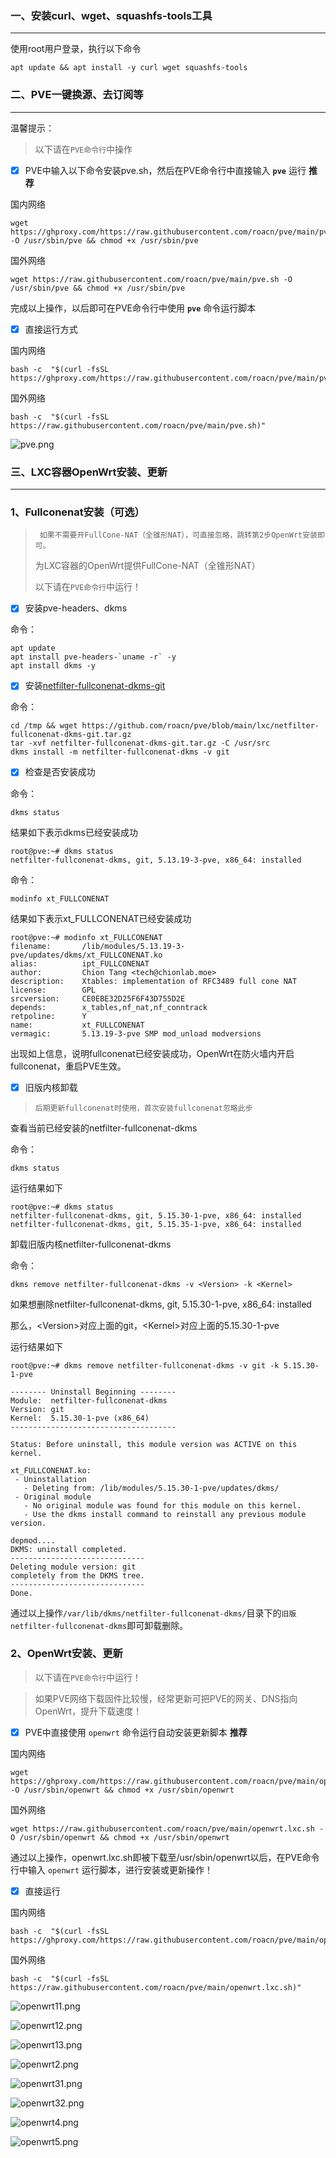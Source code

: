 ### 一、安装curl、wget、squashfs-tools工具

---

使用root用户登录，执行以下命令

```shell
apt update && apt install -y curl wget squashfs-tools
```





### 二、PVE一键换源、去订阅等

---

温馨提示：

> 以下请在`PVE命令行`中操作


- [x] PVE中输入以下命令安装pve.sh，然后在PVE命令行中直接输入 **`pve`** 运行 **推荐**

国内网络

```shell
wget https://ghproxy.com/https://raw.githubusercontent.com/roacn/pve/main/pve.sh -O /usr/sbin/pve && chmod +x /usr/sbin/pve
```

国外网络

```shell
wget https://raw.githubusercontent.com/roacn/pve/main/pve.sh -O /usr/sbin/pve && chmod +x /usr/sbin/pve
```



完成以上操作，以后即可在PVE命令行中使用 **`pve`** 命令运行脚本



- [x] 直接运行方式

国内网络

```shell
bash -c  "$(curl -fsSL https://ghproxy.com/https://raw.githubusercontent.com/roacn/pve/main/pve.sh)"
```

国外网络

```shell
bash -c  "$(curl -fsSL https://raw.githubusercontent.com/roacn/pve/main/pve.sh)"
```

![pve.png](https://raw.githubusercontent.com/roacn/pve/main/img/pve.png)





### 三、LXC容器OpenWrt安装、更新

---



### 1、Fullconenat安装（可选）


>` 如果不需要开FullCone-NAT（全锥形NAT），可直接忽略，跳转第2步OpenWrt安装即可。`
>
>为LXC容器的OpenWrt提供FullCone-NAT（全锥形NAT）
>
>以下请在`PVE命令行`中运行！



- [x] 安装pve-headers、dkms

命令：

```shell
apt update
apt install pve-headers-`uname -r` -y
apt install dkms -y
```



- [x] 安装[netfilter-fullconenat-dkms-git](https://github.com/roacn/pve/blob/main/lxc/netfilter-fullconenat-dkms-git.tar.gz)

命令：

```shell
cd /tmp && wget https://github.com/roacn/pve/blob/main/lxc/netfilter-fullconenat-dkms-git.tar.gz
tar -xvf netfilter-fullconenat-dkms-git.tar.gz -C /usr/src
dkms install -m netfilter-fullconenat-dkms -v git
```



- [x] 检查是否安装成功

命令：

```shell
dkms status
```

结果如下表示dkms已经安装成功

```shell
root@pve:~# dkms status
netfilter-fullconenat-dkms, git, 5.13.19-3-pve, x86_64: installed
```



命令：

```shell
modinfo xt_FULLCONENAT
```

结果如下表示xt_FULLCONENAT已经安装成功

```shell
root@pve:~# modinfo xt_FULLCONENAT
filename:       /lib/modules/5.13.19-3-pve/updates/dkms/xt_FULLCONENAT.ko
alias:          ipt_FULLCONENAT
author:         Chion Tang <tech@chionlab.moe>
description:    Xtables: implementation of RFC3489 full cone NAT
license:        GPL
srcversion:     CE0EBE32D25F6F43D755D2E
depends:        x_tables,nf_nat,nf_conntrack
retpoline:      Y
name:           xt_FULLCONENAT
vermagic:       5.13.19-3-pve SMP mod_unload modversions 
```

出现如上信息，说明fullconenat已经安装成功，OpenWrt在防火墙内开启fullconenat，重启PVE生效。



- [x] 旧版内核卸载

> `后期更新fullconenat时使用，首次安装fullconenat忽略此步`

查看当前已经安装的netfilter-fullconenat-dkms

命令：

```shell
dkms status
```

运行结果如下

```shell
root@pve:~# dkms status
netfilter-fullconenat-dkms, git, 5.15.30-1-pve, x86_64: installed
netfilter-fullconenat-dkms, git, 5.15.35-1-pve, x86_64: installed
```



卸载旧版内核netfilter-fullconenat-dkms

命令：

```shell
dkms remove netfilter-fullconenat-dkms -v <Version> -k <Kernel>
```

如果想删除netfilter-fullconenat-dkms, git, 5.15.30-1-pve, x86_64: installed

那么，\<Version>对应上面的git，\<Kernel>对应上面的5.15.30-1-pve

运行结果如下

```
root@pve:~# dkms remove netfilter-fullconenat-dkms -v git -k 5.15.30-1-pve

-------- Uninstall Beginning --------
Module:  netfilter-fullconenat-dkms
Version: git
Kernel:  5.15.30-1-pve (x86_64)
-------------------------------------

Status: Before uninstall, this module version was ACTIVE on this kernel.

xt_FULLCONENAT.ko:
 - Uninstallation
   - Deleting from: /lib/modules/5.15.30-1-pve/updates/dkms/
 - Original module
   - No original module was found for this module on this kernel.
   - Use the dkms install command to reinstall any previous module version.

depmod....
DKMS: uninstall completed.
------------------------------
Deleting module version: git
completely from the DKMS tree.
------------------------------
Done.
```

通过以上操作`/var/lib/dkms/netfilter-fullconenat-dkms/`目录下的`旧版netfilter-fullconenat-dkms`即可卸载删除。



### 2、OpenWrt安装、更新

> 以下请在`PVE命令行`中运行！

> 如果PVE网络下载固件比较慢，经常更新可把PVE的网关、DNS指向OpenWrt，提升下载速度！




- [x] PVE中直接使用 `openwrt`  命令运行自动安装更新脚本 **推荐**

国内网络

```shell
wget https://ghproxy.com/https://raw.githubusercontent.com/roacn/pve/main/openwrt.lxc.sh -O /usr/sbin/openwrt && chmod +x /usr/sbin/openwrt
```

国外网络

```shell
wget https://raw.githubusercontent.com/roacn/pve/main/openwrt.lxc.sh -O /usr/sbin/openwrt && chmod +x /usr/sbin/openwrt
```

通过以上操作，openwrt.lxc.sh即被下载至/usr/sbin/openwrt以后，在PVE命令行中输入 `openwrt` 运行脚本，进行安装或更新操作！




- [x] 直接运行

国内网络

```shell
bash -c  "$(curl -fsSL https://ghproxy.com/https://raw.githubusercontent.com/roacn/pve/main/openwrt.lxc.sh)"
```

国外网络

```shell
bash -c  "$(curl -fsSL https://raw.githubusercontent.com/roacn/pve/main/openwrt.lxc.sh)"
```



![openwrt11.png](https://raw.githubusercontent.com/roacn/pve/main/img/openwrt11.png)

![openwrt12.png](https://raw.githubusercontent.com/roacn/pve/main/img/openwrt12.png)

![openwrt13.png](https://raw.githubusercontent.com/roacn/pve/main/img/openwrt13.png)

![openwrt2.png](https://raw.githubusercontent.com/roacn/pve/main/img/openwrt2.png)

![openwrt31.png](https://raw.githubusercontent.com/roacn/pve/main/img/openwrt31.png)

![openwrt32.png](https://raw.githubusercontent.com/roacn/pve/main/img/openwrt32.png)

![openwrt4.png](https://raw.githubusercontent.com/roacn/pve/main/img/openwrt4.png)

![openwrt5.png](https://raw.githubusercontent.com/roacn/pve/main/img/openwrt5.png)

